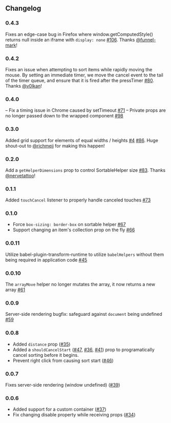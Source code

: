Changelog
------------
### 0.4.3
Fixes an edge-case bug in Firefox where window.getComputedStyle() returns null inside an iframe with `display: none` [#106](https://github.com/clauderic/react-sortable-hoc/pull/106). Thanks [@funnel-mark](https://github.com/funnel-mark)!

### 0.4.2
Fixes an issue when attempting to sort items while rapidly moving the mouse. By setting an immediate timer, we move the cancel event to the tail of the timer queue, and ensure that it is fired after the pressTimer [#80](https://github.com/clauderic/react-sortable-hoc/pull/80). Thanks [@v0lkan](https://github.com/v0lkan)!

### 0.4.0
– Fix a timing issue in Chrome caused by setTimeout [#71](https://github.com/clauderic/react-sortable-hoc/pull/71)
– Private props are no longer passed down to the wrapped component [#98](https://github.com/clauderic/react-sortable-hoc/pull/98)

### 0.3.0
Added grid support for elements of equal widths / heights [#4](https://github.com/clauderic/react-sortable-hoc/issues/4) [#86](https://github.com/clauderic/react-sortable-hoc/pull/86). Huge shout-out to [@richmeij](https://github.com/richmeij) for making this happen!

### 0.2.0
Add a `getHelperDimensions` prop to control SortableHelper size [#83](https://github.com/clauderic/react-sortable-hoc/issues/83). Thanks [@nervetattoo](https://github.com/nervetattoo)!

### 0.1.1
Added `touchCancel` listener to properly handle canceled touches [#73](https://github.com/clauderic/react-sortable-hoc/pull/73)

### 0.1.0
- Force `box-sizing: border-box` on sortable helper [#67](https://github.com/clauderic/react-sortable-hoc/issues/67)
- Support changing an item's collection prop on the fly [#66](https://github.com/clauderic/react-sortable-hoc/pull/66)

### 0.0.11
Utilize babel-plugin-transform-runtime to utilize `babelHelpers` without them being required in application code [#45](https://github.com/clauderic/react-sortable-hoc/issues/45)

### 0.0.10
The `arrayMove` helper no longer mutates the array, it now returns a new array [#61](https://github.com/clauderic/react-sortable-hoc/issues/61)

### 0.0.9
Server-side rendering bugfix: safeguard against `document` being undefined [#59](https://github.com/clauderic/react-sortable-hoc/pull/59)

### 0.0.8
- Added `distance` prop ([#35](https://github.com/clauderic/react-sortable-hoc/issues/35))
- Added a `shouldCancelStart` ([#47](https://github.com/clauderic/react-sortable-hoc/issues/47), [#36](https://github.com/clauderic/react-sortable-hoc/issues/36), [#41](https://github.com/clauderic/react-sortable-hoc/issues/41)) prop to programatically cancel sorting before it begins.
- Prevent right click from causing sort start ([#46](https://github.com/clauderic/react-sortable-hoc/issues/46))

### 0.0.7
Fixes server-side rendering (window undefined) ([#39](https://github.com/clauderic/react-sortable-hoc/issues/39))

### 0.0.6
- Added support for a custom container ([#37](https://github.com/clauderic/react-sortable-hoc/issues/37))
- Fix changing disable property while receiving props ([#34](https://github.com/clauderic/react-sortable-hoc/issues/34))

